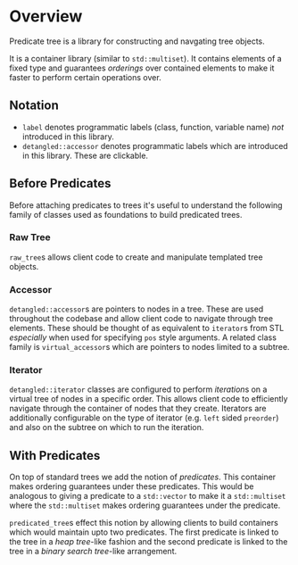 # Overview

Predicate tree is a library for constructing and navgating tree objects.

It is a container library (similar to `std::multiset`). It contains elements of
a fixed type and guarantees *orderings* over contained elements to make it
faster to perform certain operations over.

## Notation

* `label` denotes programmatic labels (class, function, variable name) *not*
  introduced in this library.
* `detangled::accessor` denotes programmatic labels which are introduced in
  this library. These are clickable.

## Before Predicates

Before attaching predicates to trees it's useful to understand the following
family of classes used as foundations to build predicated trees.

### Raw Tree

`raw_tree`s allows client code to create and manipulate templated tree
objects.

### Accessor

`detangled::accessor`s are pointers to nodes in a tree. These are used
throughout the codebase and allow client code to navigate through tree
elements. These should be thought of as equivalent to `iterator`s from STL
*especially* when used for specifying `pos` style arguments. A related class
family is `virtual_accessor`s which are pointers to nodes limited to a
subtree.

### Iterator

`detangled::iterator` classes are configured to perform *iteration*s on a
virtual tree of nodes in a specific order. This allows client code to
efficiently navigate through the container of nodes that they create. Iterators
are additionally configurable on the type of iterator (e.g. `left` sided
`preorder`) and also on the subtree on which to run the iteration.

## With Predicates

On top of standard trees we add the notion of *predicates*. This container
makes ordering guarantees under these predicates. This would be analogous to
giving a predicate to a `std::vector` to make it a `std::multiset` where the
`std::multiset` makes ordering guarantees under the predicate.

`predicated_tree`s effect this notion by allowing clients to build containers
which would maintain upto two predicates. The first predicate is linked to the
tree in a *heap tree*-like fashion and the second predicate is linked to the
tree in a *binary search tree*-like arrangement.
